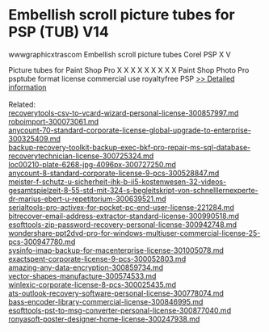# Embellish scroll picture tubes for PSP (TUB) V14
wwwgraphicxtrascom Embellish scroll picture tubes Corel PSP X V

Picture tubes for Paint Shop Pro X X X X X X X X X Paint Shop Photo Pro psptube format license commercial use royaltyfree PSP
[>> Detailed information](https://secure.shareit.com/shareit/product.html?productid=300469106&affiliateid=200057808)<br/><br/>Related:
<br />[recoverytools-csv-to-vcard-wizard-personal-license-300857997.md](https://github.com/downloadplanet/downloadplanet/blob/main/recoverytools-csv-to-vcard-wizard-personal-license-300857997.md)<br />[roboimport-300073061.md](https://github.com/downloadplanet/downloadplanet/blob/main/roboimport-300073061.md)<br />[anycount-70-standard-corporate-license-global-upgrade-to-enterprise-300325409.md](https://github.com/downloadplanet/downloadplanet/blob/main/anycount-70-standard-corporate-license-global-upgrade-to-enterprise-300325409.md)<br />[backup-recovery-toolkit-backup-exec-bkf-pro-repair-ms-sql-database-recoverytechnician-license-300725324.md](https://github.com/downloadplanet/downloadplanet/blob/main/backup-recovery-toolkit-backup-exec-bkf-pro-repair-ms-sql-database-recoverytechnician-license-300725324.md)<br />[loc00210-plate-6268-jpg-4096px-300727250.md](https://github.com/downloadplanet/downloadplanet/blob/main/loc00210-plate-6268-jpg-4096px-300727250.md)<br />[anycount-8-standard-corporate-license-9-pcs-300528847.md](https://github.com/downloadplanet/downloadplanet/blob/main/anycount-8-standard-corporate-license-9-pcs-300528847.md)<br />[meister-f-schutz-u-sicherheit-ihk-b-ii5-kostenwesen-32-videos-gesamtspielzeit-8-55-std-mit-324-s-begleitskript-von-schnelllernexperte-dr-marius-ebert-u-repetitorium-300639521.md](https://github.com/downloadplanet/downloadplanet/blob/main/meister-f-schutz-u-sicherheit-ihk-b-ii5-kostenwesen-32-videos-gesamtspielzeit-8-55-std-mit-324-s-begleitskript-von-schnelllernexperte-dr-marius-ebert-u-repetitorium-300639521.md)<br />[serialtools-pro-activex-for-pocket-pc-end-user-license-221284.md](https://github.com/downloadplanet/downloadplanet/blob/main/serialtools-pro-activex-for-pocket-pc-end-user-license-221284.md)<br />[bitrecover-email-address-extractor-standard-license-300990518.md](https://github.com/downloadplanet/downloadplanet/blob/main/bitrecover-email-address-extractor-standard-license-300990518.md)<br />[esofttools-zip-password-recovery-personal-license-300942748.md](https://github.com/downloadplanet/downloadplanet/blob/main/esofttools-zip-password-recovery-personal-license-300942748.md)<br />[wondershare-ppt2dvd-pro-for-windows-multiuser-commercial-license-25-pcs-300947780.md](https://github.com/downloadplanet/downloadplanet/blob/main/wondershare-ppt2dvd-pro-for-windows-multiuser-commercial-license-25-pcs-300947780.md)<br />[sysinfo-imap-backup-for-macenterprise-license-301005078.md](https://github.com/downloadplanet/downloadplanet/blob/main/sysinfo-imap-backup-for-macenterprise-license-301005078.md)<br />[exactspent-corporate-license-9-pcs-300052803.md](https://github.com/downloadplanet/downloadplanet/blob/main/exactspent-corporate-license-9-pcs-300052803.md)<br />[amazing-any-data-encryption-300859734.md](https://github.com/downloadplanet/downloadplanet/blob/main/amazing-any-data-encryption-300859734.md)<br />[vector-shapes-manufacture-300574533.md](https://github.com/downloadplanet/downloadplanet/blob/main/vector-shapes-manufacture-300574533.md)<br />[winlexic-corporate-license-8-pcs-300025435.md](https://github.com/downloadplanet/downloadplanet/blob/main/winlexic-corporate-license-8-pcs-300025435.md)<br />[ats-outlook-recovery-software-personal-license-300778074.md](https://github.com/downloadplanet/downloadplanet/blob/main/ats-outlook-recovery-software-personal-license-300778074.md)<br />[bass-encoder-library-commercial-license-300846995.md](https://github.com/downloadplanet/downloadplanet/blob/main/bass-encoder-library-commercial-license-300846995.md)<br />[esofttools-pst-to-msg-converter-personal-license-300877040.md](https://github.com/downloadplanet/downloadplanet/blob/main/esofttools-pst-to-msg-converter-personal-license-300877040.md)<br />[ronyasoft-poster-designer-home-license-300247938.md](https://github.com/downloadplanet/downloadplanet/blob/main/ronyasoft-poster-designer-home-license-300247938.md)